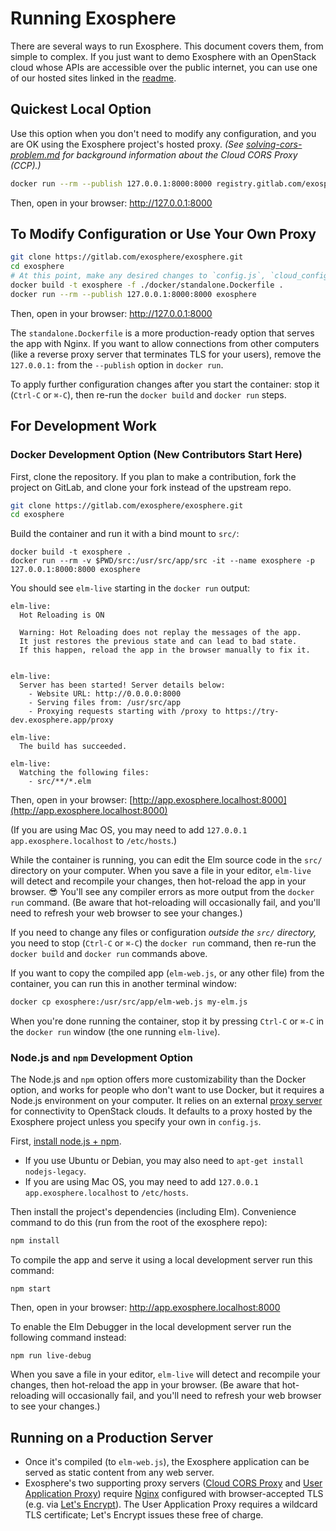# Running Exosphere

There are several ways to run Exosphere. This document covers them, from simple to complex. If you just want to demo Exosphere with an OpenStack cloud whose APIs are accessible over the public internet, you can use one of our hosted sites linked in the [readme](../README.md#try-exosphere).

## Quickest Local Option

Use this option when you don't need to modify any configuration, and you are OK using the Exosphere project's hosted proxy. _(See [solving-cors-problem.md](solving-cors-problem.md) for background information about the Cloud CORS Proxy (CCP).)_


```bash
docker run --rm --publish 127.0.0.1:8000:8000 registry.gitlab.com/exosphere/exosphere
```

Then, open in your browser: <http://127.0.0.1:8000>

## To Modify Configuration or Use Your Own Proxy

```bash
git clone https://gitlab.com/exosphere/exosphere.git
cd exosphere
# At this point, make any desired changes to `config.js`, `cloud_configs.js`, etc.
docker build -t exosphere -f ./docker/standalone.Dockerfile .
docker run --rm --publish 127.0.0.1:8000:8000 exosphere
```

Then, open in your browser: <http://127.0.0.1:8000>

The `standalone.Dockerfile` is a more production-ready option that serves the app with Nginx. If you want to allow connections from other computers (like a reverse proxy server that terminates TLS for your users), remove the `127.0.0.1:` from the `--publish` option in `docker run`.

To apply further configuration changes after you start the container: stop it (`Ctrl-C` or `⌘-C`), then re-run the `docker build` and `docker run` steps.

## For Development Work

### Docker Development Option (New Contributors Start Here)

First, clone the repository. If you plan to make a contribution, fork the project on GitLab, and clone your fork instead of the upstream repo.

```bash
git clone https://gitlab.com/exosphere/exosphere.git
cd exosphere
```

Build the container and run it with a bind mount to `src/`:

```
docker build -t exosphere .
docker run --rm -v $PWD/src:/usr/src/app/src -it --name exosphere -p 127.0.0.1:8000:8000 exosphere
```

You should see `elm-live` starting in the `docker run` output:

```
elm-live:
  Hot Reloading is ON

  Warning: Hot Reloading does not replay the messages of the app.
  It just restores the previous state and can lead to bad state.
  If this happen, reload the app in the browser manually to fix it.


elm-live:
  Server has been started! Server details below:
    - Website URL: http://0.0.0.0:8000
    - Serving files from: /usr/src/app
    - Proxying requests starting with /proxy to https://try-dev.exosphere.app/proxy

elm-live:
  The build has succeeded. 

elm-live:
  Watching the following files:
    - src/**/*.elm
```

Then, open in your browser: [http://app.exosphere.localhost:8000](http://app.exosphere.localhost:8000)

(If you are using Mac OS, you may need to add `127.0.0.1 app.exosphere.localhost` to `/etc/hosts`.)

While the container is running, you can edit the Elm source code in the `src/` directory on your computer. When you save a file in your editor, `elm-live` will detect and recompile your changes, then hot-reload the app in your browser. 😎 You'll see any compiler errors as more output from the `docker run` command. (Be aware that hot-reloading will occasionally fail, and you'll need to refresh your web browser to see your changes.)

If you need to change any files or configuration _outside the `src/` directory,_ you need to stop (`Ctrl-C` or `⌘-C`) the `docker run` command, then re-run the `docker build` and `docker run` commands above.

If you want to copy the compiled app (`elm-web.js`, or any other file) from the container, you can run this in another terminal window:

```bash
docker cp exosphere:/usr/src/app/elm-web.js my-elm.js
```

When you're done running the container, stop it by pressing `Ctrl-C` or `⌘-C` in the `docker run` window (the one running `elm-live`).

### Node.js and `npm` Development Option

The Node.js and `npm` option offers more customizability than the Docker option, and works for people who don't want to use Docker, but it requires a Node.js environment on your computer. It relies on an external [proxy server](solving-cors-problem.md) for connectivity to OpenStack clouds. It defaults to a proxy hosted by the Exosphere project unless you specify your own in `config.js`.

First, [install node.js + npm](https://www.npmjs.com/get-npm).

- If you use Ubuntu or Debian, you may also need to `apt-get install nodejs-legacy`.
- If you are using Mac OS, you may need to add `127.0.0.1 app.exosphere.localhost` to `/etc/hosts`.

Then install the project's dependencies (including Elm). Convenience command to do this (run from the root of the exosphere repo):

```bash
npm install
```

To compile the app and serve it using a local development server run this command:

```
npm start
```

Then, open in your browser: <http://app.exosphere.localhost:8000>

To enable the Elm Debugger in the local development server run the following command instead:

```
npm run live-debug
```

When you save a file in your editor, `elm-live` will detect and recompile your changes, then hot-reload the app in your browser. (Be aware that hot-reloading will occasionally fail, and you'll need to refresh your web browser to see your changes.)

## Running on a Production Server

- Once it's compiled (to `elm-web.js`), the Exosphere application can be served as static content from any web server.
- Exosphere's two supporting proxy servers ([Cloud CORS Proxy](docs/solving-cors-problem.md) and [User Application Proxy](docs/user-app-proxy.md)) require [Nginx](https://nginx.org) configured with browser-accepted TLS (e.g. via [Let's Encrypt](https://letsencrypt.org)). The User Application Proxy requires a wildcard TLS certificate; Let's Encrypt issues these free of charge.